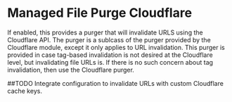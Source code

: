 # Managed File Purge Cloudflare
If enabled, this provides a purger that will invalidate URLS using the 
Cloudflare API. The purger is a sublcass of the purger provided by the 
Cloudflare module, except it only applies to URL invalidation. This purger is
provided in case tag-based invalidation is not desired at the Cloudflare level,
but invalidating file URLs is. If there is no such concern about tag 
invalidation, then use the Cloudflare purger.

##TODO
Integrate configuration to invalidate URLs with custom Cloudflare cache keys. 
